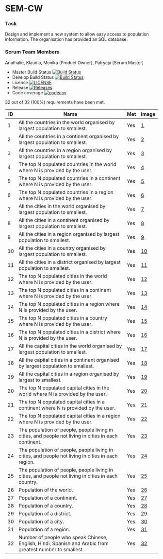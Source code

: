 # SEM-CW

### Task
Design and implement a new system to allow easy access to population information. The organisation has provided an SQL database.

### Scrum Team Members
Anathalie, 
Klaudia, 
Monika (Product Owner), 
Patrycja (Scrum Master)


- Master Build Status [![Build Status](https://travis-ci.com/KlaudiaJaros/SEM-CW.svg?branch=master)](https://travis-ci.com/KlaudiaJaros/SEM-CW)
- Develop Build Status [![Build Status](https://travis-ci.com/KlaudiaJaros/SEM-CW.svg?branch=develop)](https://travis-ci.com/KlaudiaJaros/SEM-CW)  
- License [![LICENSE](https://img.shields.io/github/license/KlaudiaJaros/SEM-CW.svg?style=flat-square)](https://github.com/KlaudiaJaros/SEM-CW/blob/master/LICENSE)
- Release [![Releases](https://img.shields.io/github/release/KlaudiaJaros/SEM-CW/all.svg?style=flat-square)](https://github.com/KlaudiaJaros/SEM-CW/releases)
- Code coverage [![codecov](https://codecov.io/gh/KlaudiaJaros/SEM-CW/branch/master/graph/badge.svg?token=AYX9BK85IP)](https://codecov.io/gh/KlaudiaJaros/SEM-CW)

32 out of 32 (100%) requirements have been met.

| ID | Name | Met | Image |
| --------------- | ------------ |  --------------- | ------------ | 
| 1 | All the countries in the world organised by largest population to smallest. | Yes |  [1](https://github.com/KlaudiaJaros/SEM-CW/blob/develop/report%20screenshots/allcountries.png) |
| 2 | All the countries in a continent organised by largest population to smallest. | Yes |  [2](https://github.com/KlaudiaJaros/SEM-CW/blob/develop/report%20screenshots/allcountries-cont.png)  |
| 3 | All the countries in a region organised by largest population to smallest. | Yes |  [3](https://github.com/KlaudiaJaros/SEM-CW/blob/develop/report%20screenshots/allcountries-reg.png)  |
| 4 | The top N populated countries in the world where N is provided by the user. | Yes |  [4](https://github.com/KlaudiaJaros/SEM-CW/blob/develop/report%20screenshots/topncountries.png)  |
| 5 | The top N populated countries in a continent where N is provided by the user. | Yes |  [5](https://github.com/KlaudiaJaros/SEM-CW/blob/develop/report%20screenshots/topncountries-cont.png) |
| 6 | The top N populated countries in a region where N is provided by the user. | Yes | [6](https://github.com/KlaudiaJaros/SEM-CW/blob/develop/report%20screenshotss/topncountries-reg.png)  |
| 7 | All the cities in the world organised by largest population to smallest. | Yes | [7](https://github.com/KlaudiaJaros/SEM-CW/blob/develop/report%20screenshots/allcities.png)  | 
| 8 | All the cities in a continent organised by largest population to smallest. | Yes |  [8](https://github.com/KlaudiaJaros/SEM-CW/blob/develop/report%20screenshots/allcities-cont.png) |
| 9 | All the cities in a region organised by largest population to smallest. | Yes |  [9](https://github.com/KlaudiaJaros/SEM-CW/blob/develop/report%20screenshots/allcities-reg.png)  |
| 10 | All the cities in a country organised by largest population to smallest. | Yes |  [10](https://github.com/KlaudiaJaros/SEM-CW/blob/develop/report%20screenshots/allcities-country.png)  |
| 11 | All the cities in a district organised by largest population to smallest. | Yes |  [11](https://github.com/KlaudiaJaros/SEM-CW/blob/develop/report%20screenshots/allcities-dis.png)  |
| 12 | The top N populated cities in the world where N is provided by the user. | Yes | [12](https://github.com/KlaudiaJaros/SEM-CW/blob/develop/report%20screenshots/topncities.png) |
| 13 | The top N populated cities in a continent where N is provided by the user. | Yes | [13](https://github.com/KlaudiaJaros/SEM-CW/blob/develop/report%20screenshots/topncities-cont.png) |
| 14 | The top N populated cities in a region where N is provided by the user. | Yes | [14](https://github.com/KlaudiaJaros/SEM-CW/blob/develop/report%20screenshots/topncities-reg.png) |
| 15 | The top N populated cities in a country where N is provided by the user. | Yes | [15](https://github.com/KlaudiaJaros/SEM-CW/blob/develop/report%20screenshots/topncities-country.png) |
| 16 | The top N populated cities in a district where N is provided by the user. | Yes | [16](https://github.com/KlaudiaJaros/SEM-CW/blob/develop/report%20screenshots/topncities-dis.png) |
| 17 | All the capital cities in the world organised by largest population to smallest. | Yes | [17](https://github.com/KlaudiaJaros/SEM-CW/blob/develop/report%20screenshots/allcapcities.png) |
| 18 | All the capital cities in a continent organised by largest population to smallest. | Yes | [18](https://github.com/KlaudiaJaros/SEM-CW/blob/develop/report%20screenshots/allcapcities-cont.png) |
| 19 | All the capital cities in a region organised by largest to smallest. | Yes | [19](https://github.com/KlaudiaJaros/SEM-CW/blob/develop/report%20screenshots/allcapcities-reg.png) |
| 20 | The top N populated capital cities in the world where N is provided by the user. | Yes | [20](https://github.com/KlaudiaJaros/SEM-CW/blob/develop/report%20screenshots/topncapcities.png) |
| 21 | The top N populated capital cities in a continent where N is provided by the user. | Yes | [21](https://github.com/KlaudiaJaros/SEM-CW/blob/develop/report%20screenshots/topncapcities-cont.png) |
| 22 | The top N populated capital cities in a region where N is provided by the user. | Yes | [22](https://github.com/KlaudiaJaros/SEM-CW/blob/develop/report%20screenshots/topncapcities-reg.png) |
| 23 | The population of people, people living in cities, and people not living in cities in each continent. | Yes | [23](https://github.com/KlaudiaJaros/SEM-CW/blob/develop/report%20screenshots/population-cont.png) |
| 24 | The population of people, people living in cities, and people not living in cities in each region. | Yes | [24](https://github.com/KlaudiaJaros/SEM-CW/blob/develop/report%20screenshots/population-reg.png) |
| 25 | The population of people, people living in cities, and people not living in cities in each country. | Yes | [25](https://github.com/KlaudiaJaros/SEM-CW/blob/develop/report%20screenshots/population-country.png) |
| 26 | Population of the world. | Yes | [26](https://github.com/KlaudiaJaros/SEM-CW/blob/develop/report%20screenshots/world.png) |
| 27 | Population of a continent. | Yes | [27](https://github.com/KlaudiaJaros/SEM-CW/blob/develop/report%20screenshots/continent.png) |
| 28 | Population of a country. | Yes | [28](https://github.com/KlaudiaJaros/SEM-CW/blob/develop/report%20screenshots/country.png) |
| 29 | Population of a district. | Yes | [29](https://github.com/KlaudiaJaros/SEM-CW/blob/develop/report%20screenshots/district.png) |
| 30 | Population of a city. | Yes | [30](https://github.com/KlaudiaJaros/SEM-CW/blob/develop/report%20screenshots/city.png) |
| 31 | Population of a region. | Yes | [31](https://github.com/KlaudiaJaros/SEM-CW/blob/develop/report%20screenshots/region.png) |
| 32 | Number of people who speak Chinese, English, Hindi, Spanish and Arabic from greatest number to smallest. | Yes | [32](https://github.com/KlaudiaJaros/SEM-CW/blob/develop/report%20screenshots/language.png) |




